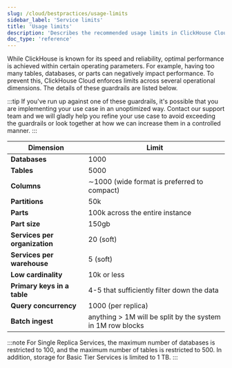 ```yaml
---
slug: /cloud/bestpractices/usage-limits
sidebar_label: 'Service limits'
title: 'Usage limits'
description: 'Describes the recommended usage limits in ClickHouse Cloud'
doc_type: 'reference'
---
```


While ClickHouse is known for its speed and reliability, optimal performance is 
achieved within certain operating parameters. For example, having too many tables,
databases, or parts can negatively impact performance. To prevent this, ClickHouse
Cloud enforces limits across several operational dimensions. 
The details of these guardrails are listed below.

:::tip
If you've run up against one of these guardrails, it's possible that you are 
implementing your use case in an unoptimized way. Contact our support team and 
we will gladly help you refine your use case to avoid exceeding the guardrails 
or look together at how we can increase them in a controlled manner. 
:::

| Dimension                     | Limit                                                      |
|-------------------------------|------------------------------------------------------------|
| **Databases**                 | 1000                                                       |
| **Tables**                    | 5000                                                       |
| **Columns**                   | ∼1000 (wide format is preferred to compact)                |
| **Partitions**                | 50k                                                        |
| **Parts**                     | 100k across the entire instance                            |
| **Part size**                 | 150gb                                                      |
| **Services per organization** | 20 (soft)                                                  |
| **Services per warehouse**    | 5 (soft)                                                   |
| **Low cardinality**           | 10k or less                                                |
| **Primary keys in a table**   | 4-5 that sufficiently filter down the data                 |
| **Query concurrency**         | 1000 (per replica)                                         |
| **Batch ingest**              | anything > 1M will be split by the system in 1M row blocks |

:::note
For Single Replica Services, the maximum number of databases is restricted to 
100, and the maximum number of tables is restricted to 500. In addition, storage
for Basic Tier Services is limited to 1 TB.
:::
